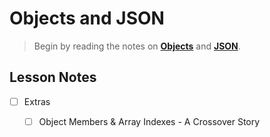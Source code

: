 # Objects and JSON

> Begin by reading the notes on [**Objects**](./Objects.md) and [**JSON**](./JSON.md).

## Lesson Notes

- [ ] Extras
  - [ ] Object Members & Array Indexes - A Crossover Story

